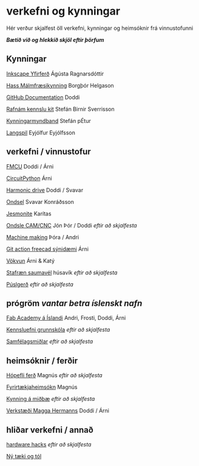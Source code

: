 # verkefni og kynningar

Hér verður skjalfest öll verkefni, kynningar og heimsóknir frá vinnustofunni

**_Bætið við og hlekkið skjöl eftir þörfum_**

## Kynningar

[Inkscape Yfirferð](inscape_yfirferd.md) Ágústa Ragnarsdóttir

[Hass Málmfræsikynning](haas_malmfraes.md) Borgþór Helgason

[GitHub Documentation](githubdocumentation.md) Doddi

[Rafnám kennslu kit]() Stefán Birnir Sverrisson

[Kynningarmyndband]() Stefán pÉtur

[Langspil](langspil.md) Eyjólfur Eyjólfsson

## verkefni / vinnustofur

[FMCU](fmcu.md) Doddi / Árni

[CircuitPython](circuitpython.md) Árni

[Harmonic drive](HarmonicDrive.md) Doddi / Svavar

[Ondsel](ondsel.md) Svavar Konráðsson

[Jesmonite](jesmonite.md) Karítas

[Ondsle CAM/CNC]() Jón Þór / Doddi *eftir að skjalfesta*

[Machine making](machinemaking.md) Þóra / Andri

[Git action freecad sýnidæmi](gitaction.md) Árni

[Vökvun](vokvun.md) Árni & Katý

[Stafræn saumavél]() húsavík *eftir að skjalfesta*

[Púslgerð]() *eftir að skjalfesta*

## prógröm *vantar betra íslenskt nafn*

[Fab Academy á Íslandi](fabacademy.md) Andri, Frosti, Doddi, Árni

[Kennsluefni grunnskóla]() *eftir að skjalfesta*

[Samfélagsmiðlar]() *eftir að skjalfesta*


## heimsóknir / ferðir

[Hópefli ferð]() Magnús *eftir að skjalfesta*

[Fyrirtækjaheimsókn](fyrirtaekjaheimsókn.md) Magnús

[Kynning á miðbæ]() *eftir að skjalfesta*

[Verkstæði Magga Hermanns](https://www.tubes.is/category/frettir/a-verkstaedisbordinu/) Doddi / Árni

## hliðar verkefni / annað

[hardware hacks]() *eftir að skjalfesta*

[Ný tæki og  tól](taekiogtol.md)
